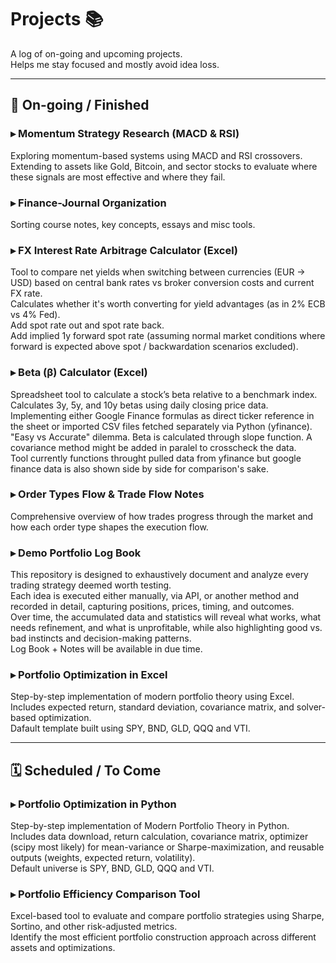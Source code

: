 # Projects 📚

A log of on-going and upcoming projects.  
Helps me stay focused and mostly avoid idea loss.

---

## 🔄 On-going / Finished

### ▸ Momentum Strategy Research (MACD & RSI)  
Exploring momentum-based systems using MACD and RSI crossovers.  
Extending to assets like Gold, Bitcoin, and sector stocks to evaluate where these signals are most effective and where they fail.

### ▸ Finance-Journal Organization  
Sorting course notes, key concepts, essays and misc tools.  

### ▸ FX Interest Rate Arbitrage Calculator (Excel)  
Tool to compare net yields when switching between currencies (EUR → USD) based on central bank rates vs broker conversion costs and current FX rate.  
Calculates whether it's worth converting for yield advantages (as in 2% ECB vs 4% Fed).  
Add spot rate out and spot rate back.  
Add implied 1y forward spot rate (assuming normal market conditions where forward is expected above spot / backwardation scenarios excluded).  

### ▸ Beta (β) Calculator (Excel)  
Spreadsheet tool to calculate a stock’s beta relative to a benchmark index. Calculates 3y, 5y, and 10y betas using daily closing price data.
Implementing either Google Finance formulas as direct ticker reference in the sheet or imported CSV files fetched separately via Python (yfinance). "Easy vs Accurate" dilemma. 
Beta is calculated through slope function. A covariance method might be added in paralel to crosscheck the data.  
Tool currently functions throught pulled data from yfinance but google finance data is also shown side by side for comparison's sake.

### ▸ Order Types Flow & Trade Flow Notes  
Comprehensive overview of how trades progress through the market and how each order type shapes the execution flow.

### ▸ Demo Portfolio Log Book 
This repository is designed to exhaustively document and analyze every trading strategy deemed worth testing.  
Each idea is executed either manually, via API, or another method and recorded in detail, capturing positions, prices, timing, and outcomes.  
Over time, the accumulated data and statistics will reveal what works, what needs refinement, and what is unprofitable, while also highlighting good vs. bad instincts and decision-making patterns.  
Log Book + Notes will be available in due time.  

### ▸ Portfolio Optimization in Excel  
Step-by-step implementation of modern portfolio theory using Excel.  
Includes expected return, standard deviation, covariance matrix, and solver-based optimization.  
Dafault template built using SPY, BND, GLD, QQQ and VTI.
  
---

## 🗓️ Scheduled / To Come

### ▸ Portfolio Optimization in Python
Step-by-step implementation of Modern Portfolio Theory in Python.
Includes data download, return calculation, covariance matrix, optimizer (scipy most likely) for mean-variance or Sharpe-maximization, and reusable outputs (weights, expected return, volatility).  
Default universe is SPY, BND, GLD, QQQ and VTI.

### ▸ Portfolio Efficiency Comparison Tool  
Excel-based tool to evaluate and compare portfolio strategies using Sharpe, Sortino, and other risk-adjusted metrics.  
Identify the most efficient portfolio construction approach across different assets and optimizations.
